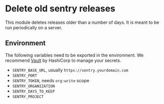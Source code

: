 # Delete old sentry releases

This module deletes releases older than a number of days. It is meant to be run periodically on a server.

## Environment

The following variables need to be exported in the environment. We recommend [Vault](https://www.vaultproject.io/) by HashiCorp to manage your secrets.

* `SENTRY_BASE_URL`, usually `https://sentry.yourdomain.com`
* `SENTRY_PORT`
* `SENTRY_TOKEN`, needs `org:write` scope
* `SENTRY_ORGANIZATION`
* `SENTRY_DAYS_TO_KEEP`
* `SENTRY_PROJECT`
